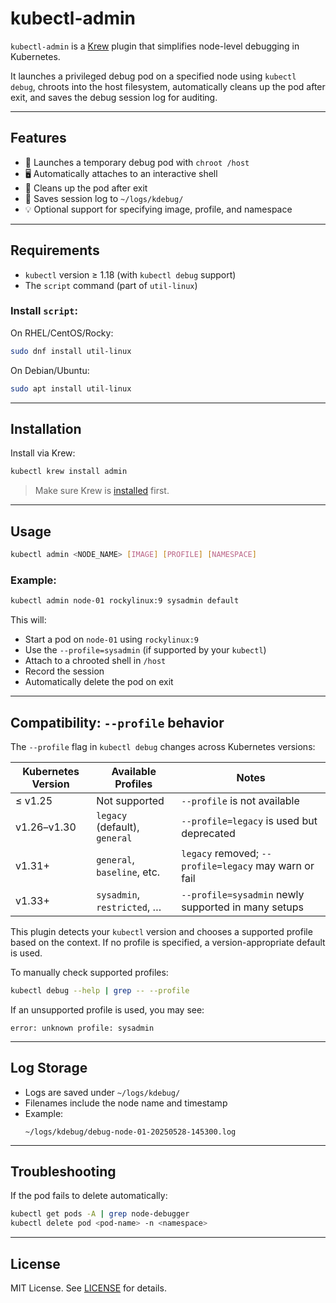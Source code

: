 # kubectl-admin

`kubectl-admin` is a [Krew](https://krew.sigs.k8s.io/) plugin that simplifies node-level debugging in Kubernetes.

It launches a privileged debug pod on a specified node using `kubectl debug`, chroots into the host filesystem, automatically cleans up the pod after exit, and saves the debug session log for auditing.

---

## Features

- 🔧 Launches a temporary debug pod with `chroot /host`
- 🖥 Automatically attaches to an interactive shell
- 🧼 Cleans up the pod after exit
- 📝 Saves session log to `~/logs/kdebug/`
- 💡 Optional support for specifying image, profile, and namespace

---

## Requirements

- `kubectl` version ≥ 1.18 (with `kubectl debug` support)
- The `script` command (part of `util-linux`)

### Install `script`:

On RHEL/CentOS/Rocky:
```bash
sudo dnf install util-linux
```

On Debian/Ubuntu:
```bash
sudo apt install util-linux
```

---

## Installation

Install via Krew:

```bash
kubectl krew install admin
```

> Make sure Krew is [installed](https://krew.sigs.k8s.io/docs/user-guide/setup/) first.

---

## Usage

```bash
kubectl admin <NODE_NAME> [IMAGE] [PROFILE] [NAMESPACE]
```

### Example:

```bash
kubectl admin node-01 rockylinux:9 sysadmin default
```

This will:
- Start a pod on `node-01` using `rockylinux:9`
- Use the `--profile=sysadmin` (if supported by your `kubectl`)
- Attach to a chrooted shell in `/host`
- Record the session
- Automatically delete the pod on exit

---

## Compatibility: `--profile` behavior

The `--profile` flag in `kubectl debug` changes across Kubernetes versions:

| Kubernetes Version | Available Profiles           | Notes                                                   |
|--------------------|------------------------------|----------------------------------------------------------|
| ≤ v1.25            | Not supported                | `--profile` is not available                            |
| v1.26–v1.30        | `legacy` (default), `general`| `--profile=legacy` is used but deprecated                |
| v1.31+             | `general`, `baseline`, etc.  | `legacy` removed; `--profile=legacy` may warn or fail   |
| v1.33+             | `sysadmin`, `restricted`, …  | `--profile=sysadmin` newly supported in many setups     |

This plugin detects your `kubectl` version and chooses a supported profile
based on the context. If no profile is specified, a version-appropriate default is used.

To manually check supported profiles:

```bash
kubectl debug --help | grep -- --profile
```

If an unsupported profile is used, you may see:

```text
error: unknown profile: sysadmin
```

---


## Log Storage

- Logs are saved under `~/logs/kdebug/`
- Filenames include the node name and timestamp
- Example:
  ```
  ~/logs/kdebug/debug-node-01-20250528-145300.log
  ```

---

## Troubleshooting

If the pod fails to delete automatically:

```bash
kubectl get pods -A | grep node-debugger
kubectl delete pod <pod-name> -n <namespace>
```

---

## License

MIT License. See [LICENSE](LICENSE) for details.

